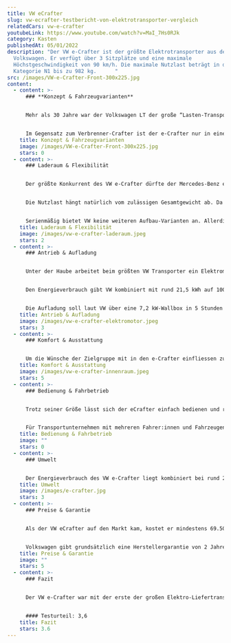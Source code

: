 ```yaml
---
title: VW eCrafter
slug: vw-ecrafter-testbericht-von-elektrotransporter-vergleich
relatedCars: vw-e-crafter
youtubeLink: https://www.youtube.com/watch?v=MaI_7Hs0RJk
category: Kasten
publishedAt: 05/01/2022
description: "Der VW e-Crafter ist der größte Elektrotransporter aus dem Hause
  Volkswagen. Er verfügt über 3 Sitzplätze und eine maximale
  Höchstgeschwindigkeit von 90 km/h. Die maximale Nutzlast beträgt in der
  Kategorie N1 bis zu 982 kg.      "
src: /images/VW-e-Crafter-Front-300x225.jpg
content:
  - content: >-
      ### **Konzept & Fahrzeugvarianten**


      Mehr als 30 Jahre war der Volkswagen LT der große “Lasten-Transporter” des deutschen Autokonzerns. Seit dem Jahr 2006 ist der Nachfolger namens Crafter auf dem Markt. Die zweite und aktuelle Generation ist seit 2016 verfügbar, seit 2018 als elektrischer e-Crafter. Damit war VW der Konkurrenz wie Renault und Sprinter vorraus.


      Im Gegensatz zum Verbrenner-Crafter ist der e-Crafter nur in einer Größe erhältlich. Diese entspricht der Version L3H3 und hat eine Länge von 5,99 Meter sowie eine Fahrzeughöhe von 2,59 Meter. Auch beim Akku ist kein Wahl möglich. Der Kunde kann sich allerdings entscheiden, ob er die N1-Version mit maximal 3,5 Tonnen Gewicht oder die N2-Version mit maximal 4,25 Tonnen erwerben möchte. Dadurch ändern sich auch die Nutzlast sowie der benötigte Führerschein.
    title: Konzept & Fahrzeugvarianten
    image: /images/VW-e-Crafter-Front-300x225.jpg
    stars: 0
  - content: >-
      ### Laderaum & Flexibilität


      Der größte Konkurrent des VW e-Crafter dürfte der Mercedes-Benz eSprinter sein. In Sachen Ladevolumen kommt er mit 10,7 m³ fast an den großen Elektrotransporter aus Stuttgart ran. Der Laderaum  des Kastenwagen hat dabei eine Länge von 3,45 Meter, eine Breite von 1,83 Meter und ist mit 1,86 Meter hoch genug, um die Beladung im Stehen vorzunehmen. Als Hecköffnung dienen zwei Flügeltüren, des Weiteren ist eine seitliche Schiebetür serienmäßig dabei. 


      Die Nutzlast hängt natürlich vom zulässigen Gesamtgewicht ab. Da das Leergewicht des e-Crafter bei 2.522 Kilogramm liegt, kann die 3,5 Tonnen-Version somit knapp 980 Kilogramm zu laden. Bei der schwereren N2-Variante sind hingegen stolze 1,72 Tonnen Zuladung möglich. Fahren mit Anhänger ist beim VW e-Crafter leider nicht möglich.


      Serienmäßig bietet VW keine weiteren Aufbau-Varianten an. Allerdings arbeitet der Konzern mit verschiedenen Partnern zusammen um individuelle Transportlösungen wie beispielsweise eine Kipper-, eine Minibus- oder Paketfahrzeug-Version anzubieten.
    title: Laderaum & Flexibilität
    image: /images/vw-e-crafter-laderaum.jpeg
    stars: 2
  - content: >-
      ### Antrieb & Aufladung


      Unter der Haube arbeitet beim größten VW Transporter ein Elektromotor mit einer Spitzenleistung von 100 kW. Als Dauerleistung stehen 50 kW zur Verfügung. Das Drehmoment liegt bei 290 Nm, wodurch der e-Crafter auch beladen gut von der Stelle kommen sollte. Die Höchstgeschwindigkeit des Frontantriebs liegt bei 90 km/h abgeregelt. Da das Fahrzeug aber speziell für den urbanen Lieferbetrieb entwickelt wurde, dürfte Autobahnfahrten eher zur Seltenheit gehören.


      Den Energieverbrauch gibt VW kombiniert mit rund 21,5 kWh auf 100 Kilometer an, was allerdings nur unbeladen zu schaffen sein dürfte. Der Lithium-Ionen-Akku mit 35,8 kWh Kapazität soll damit laut NEFZ-Zyklus eine Reichweite von 173 Kilometer erreichen. Da dieser Zyklus aber recht unrealistische Bedingungen vorgibt, scheint eine maximale Wegstrecke von 120 Kilometer deutlich näher an der Wirklichkeit.


      Die Aufladung soll laut VW über eine 7,2 kW-Wallbox in 5 Stunden und 20 Minuten machbar sein. Eine Schnellladefunktion mit 40 kW Leistung soll das Fahrzeug in 45 Minuten auf 80% der Vollladung bringen.
    title: Antrieb & Aufladung
    image: /images/vw-e-crafter-elektromotor.jpeg
    stars: 3
  - content: >-
      ### Komfort & Ausstattung


      Um die Wünsche der Zielgruppe mit in den e-Crafter einfliessen zu lassen, wurden einige Fahrzeuge vor Markteinführung an Tester verteilt. Die Analyse ergab, dass die Zielgruppe durchschnittlich 70 bis 100 Kilometer pro Tag zurücklegen, mit 50 bis 100 Zwischenstopps. Deshalb hat sich VW dafür entschieden, den e-Crafter mit viel serienmäßiger Komfort-Ausstattung zum Kunden zu bringen. So ist das Fahrzeug ab Werk mit einem Navigationssystem, einer Klimaanlage, einer Rückfahrkamera mit Parkpilot, einer Berganfahrhilfe einer beheizbaren Frontscheibe sowie einer Sitzheizung ausgestattet. Damit dürfte das Fahrzeug ohne jegliche Zusatzkosten den Traum jedes Auslieferungsfahrer darstellen. Das Fahrzeug lässt sich außerdem mit verschiedene Assistenzsystemen wie Sensorbasierter Flankenschutz, Seitenwind-Assistent, Spurhalteassitent, Automatische Distanzregelung ACC und das Umfeldbeobachtungssystem “Front Assist” ausstatten.
    title: Komfort & Ausstattung
    image: /images/vw-e-crafter-innenraum.jpeg
    stars: 5
  - content: >-
      ### Bedienung & Fahrbetrieb


      Trotz seiner Größe lässt sich der eCrafter einfach bedienen und rangieren. Der leise Antrieb des Wolfsburgers ist spritzig und punktet vor allem bei Spurwechseln im dichten Stadtverkehr. Die Fahrerkabine ist sehr komfortabel und geräumig. Die Höhe des Fahrzeugs bietet zudem eine gute Verkehrsübersicht. Die Ladekantenhöhe von 57cm ermöglicht jederzeit angenehmes Be- und Entladen. 


      Für Transportunternehmen mit mehreren Fahrer:innen und Fahrzeugen bietet VW zudem das Flotten-Management-System “Connect Fleet” an. Hier können Flottenmanager den Überblick über alle Fahrzeuge im Einsatz behalten. Zudem lassen sich Belege und das Fahrtenbuch per App bereits auf der Tour bearbeiten.
    title: Bedienung & Fahrbetrieb
    image: ""
    stars: 0
  - content: >-
      ### Umwelt


      Der Energieverbrauch des VW e-Crafter liegt kombiniert bei rund 29 kWh auf 100 km. Bei angenommenen 30 Cent pro Kilowattstunde kosten 100 km Fahrstrecke rund 8,70 €. Ein zusätzliches Solarmodul für mehr Reichweite wird nicht angeboten.
    title: Umwelt
    image: /images/e-crafter.jpg
    stars: 3
  - content: >-
      ### Preise & Garantie


      Als der VW eCrafter auf den Markt kam, kostet er mindestens 69.500 Euro netto. Angesichts der Größe und Ausstattung kein wirklicher Wucher, trotzdem war es vielen Fuhrpark-Leitern zu teuer. Seit dem Modelljahr 2020 ist der e-Crafter deshalb ab 53.900 Euro zu haben und macht damit dem eSprinter von Mercedes.-Benz ordentlich Konkurrenz.


      Volkswagen gibt grundsätzlich eine Herstellergarantie von 2 Jahren auf das Fahrzeug, welche auf maximal 5 Jahre verlängert werden kann. Auf den Akku gibt es sogar 8 Jahre bzw. 160.000 Kilometer Garantie bei korrektem Gebrauch und solange die Kapazität der Batterie über 70% liegt.
    title: Preise & Garantie
    image: ""
    stars: 5
  - content: >-
      ### Fazit


      Der VW e-Crafter war mit der erste der großen Elektro-Liefertransporter auf dem deutschen Markt. Mit seinem großen Platzangebot, seiner Nutzlast bis zu 1,72 Tonnen und der extrem komfortablen Ausstattung macht er ordentlich was her. Und seit der Preis deutlich gesenkt wurde, dürfte der Kaufanreiz noch mehr gestiegen sein. Gerade für den urbanen Lieferverkehr stellt das Fahrzeug eine echte elektrische Alternative dar.


      #### Testurteil: 3,6
    title: Fazit
    stars: 3.6
---
```

